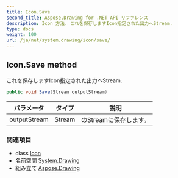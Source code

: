 ```yaml
---
title: Icon.Save
second_title: Aspose.Drawing for .NET API リファレンス
description: Icon 方法. これを保存しますIcon指定された出力へStream.
type: docs
weight: 100
url: /ja/net/system.drawing/icon/save/
---
```

## Icon.Save method

これを保存しますIcon指定された出力へStream.

```csharp
public void Save(Stream outputStream)
```

| パラメータ | タイプ | 説明 |
| --- | --- | --- |
| outputStream | Stream | のStreamに保存します。 |

### 関連項目

* class [Icon](../)
* 名前空間 [System.Drawing](../../icon/)
* 組み立て [Aspose.Drawing](../../../)


